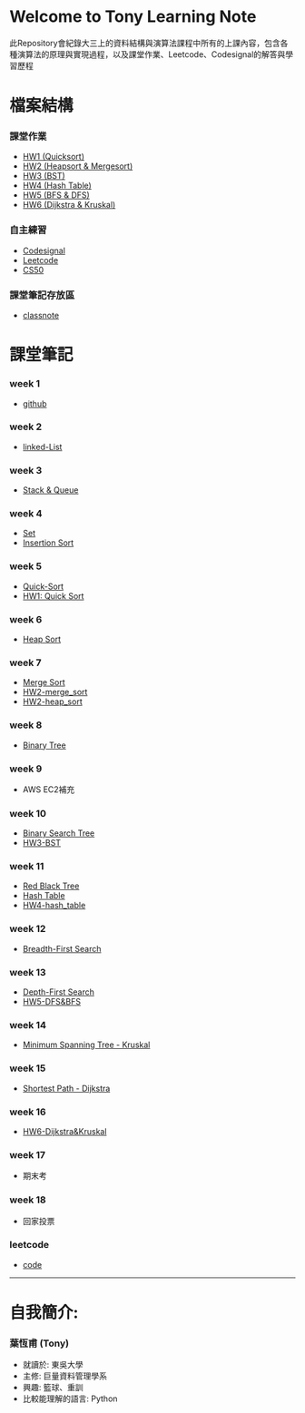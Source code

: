 

# Welcome to Tony Learning Note 
此Repository會紀錄大三上的資料結構與演算法課程中所有的上課內容，包含各種演算法的原理與實現過程，以及課堂作業、Leetcode、Codesignal的解答與學習歷程

# 檔案結構
### 課堂作業
- [HW1 (Quicksort)](HW1)
- [HW2 (Heapsort & Mergesort)](HW2)
- [HW3 (BST)](HW3)
- [HW4 (Hash Table)](HW4)
- [HW5 (BFS & DFS)](HW5)
- [HW6 (Dijkstra & Kruskal)](HW6)

### 自主練習
- [Codesignal](CodeSignal)
- [Leetcode](Leetcode)
- [CS50](CS50)

### 課堂筆記存放區
- [classnote](classnote)

# 課堂筆記
### week 1
- [github](/classnote/Github.md)

### week 2
- [linked-List](/classnote/LinkedList.md)

### week 3
- [Stack & Queue](/classnote/Stack%20%26%20Queue.md)

### week 4
- [Set](/classnote/Set.md) 
- [Insertion Sort](/classnote/Insertion%20Sort.md) 

### week 5
- [Quick-Sort](/classnote/Quick%20Sort.md)
- [HW1: Quick Sort](HW1)

### week 6
- [Heap Sort](/classnote/Heap%20sort.md)

### week 7
- [Merge Sort](/classnote/Merge%20Sort.md)
- [HW2-merge_sort](HW2)
- [HW2-heap_sort](HW2)

### week 8
- [Binary Tree](/classnote/Binary%20Tree.md)

### week 9
- AWS EC2補充

### week 10
- [Binary Search Tree](/classnote/Binary%20Search%20Tree.md)
- [HW3-BST](HW3)

### week 11 
- [Red Black Tree](/classnote/Red%20Black%20Tree.md)
- [Hash Table](/classnote/Hash%20Table.md)
- [HW4-hash_table](HW4)

### week 12
- [Breadth-First Search](/classnote/Breadth-First%20Search.md)

### week 13 
- [Depth-First Search](/classnote/Depth-First%20Search.md)
- [HW5-DFS&BFS](HW5)

### week 14
- [Minimum Spanning Tree - Kruskal](/classnote/Kruskal.md)

### week 15
- [Shortest Path - Dijkstra](/classnote/Dijkstra.md)

### week 16
- [HW6-Dijkstra&Kruskal](HW6)

### week 17
- 期末考

### week 18
- 回家投票

### leetcode
- [code](Leetcode)
---

# 自我簡介:
### **葉恆甫** (Tony)
* 就讀於: 東吳大學
* 主修: 巨量資料管理學系
* 興趣: 籃球、重訓
* 比較能理解的語言: Python


